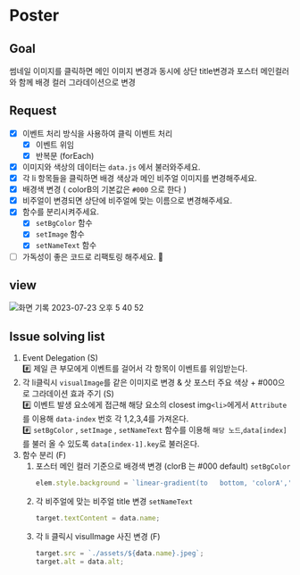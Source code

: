 # Poster

## Goal

썸네일 이미지를 클릭하면 메인 이미지 변경과 동시에 상단 title변경과 포스터 메인컬러와 함께 배경 컬러 그라데이션으로 변경

## Request

- [x] 이벤트 처리 방식을 사용하여 클릭 이벤트 처리<br>
  - [x] 이벤트 위임
  - [x] 반복문 (forEach) 
- [x] 이미지와 색상의 데이터는 `data.js` 에서 불러와주세요. <br> 
- [x] 각 li 항목들을 클릭하면 배경 색상과 메인 비주얼 이미지를 변경해주세요.<br>
- [x] 배경색 변경 ( colorB의 기본값은 `#000` 으로 한다 )<br>
- [x] 비주얼이 변경되면 상단에 비주얼에 맞는 이름으로 변경해주세요.<br>
- [x] 함수를 분리시켜주세요.
  - [x]  `setBgColor` 함수
  - [x]  `setImage` 함수
  - [x]  `setNameText` 함수<br>
- [ ] 가독성이 좋은 코드로 리팩토링 해주세요. :hammer:
    
## view

![화면 기록 2023-07-23 오후 5 40 52](https://github.com/MyoungHwaShin/js-homework/assets/73214037/408b1350-ad6b-4738-82f8-3e8991a2f831)

## Issue solving list

1. Event Delegation (S)<br>
   :hash: 제일 큰 부모에게 이벤트를 걸어서 각 항목이 이벤트를 위임받는다. 
2. 각 li클릭시 `visualImage`를 같은 이미지로 변경 & 삿 포스터 주요 색상 + #000으로 그라데이션 효과 주기 (S)<br>
   :hash: 이벤트 발생 요소에게 접근해 해당 요소의 closest img`<li>`에게서 `Attribute`를 이용해 `data-index` 번호 각 1,2,3,4를 가져온다.<br>
   :hash:  `setBgColor` , `setImage` , `setNameText` 함수를 이용해 `해당 노드`,`data[index]`를 불러 올 수 있도록 `data[index-1].key`로 불러온다.
3. 함수 분리 (F)<br>
   1. 포스터 메인 컬러 기준으로 배경색 변경 (clorB 는 #000 default) `setBgColor`
      ```jsx
      elem.style.background = `linear-gradient(to   bottom, 'colorA','colorB')`;
      ``` 
   2. 각 비주얼에 맞는 비주얼 title 변경 `setNameText`
      ```jsx
      target.textContent = data.name;
      ```
   3. 각 li 클릭시 visulImage 사진 변경 (F)
      ```jsx
      target.src = `./assets/${data.name}.jpeg`;
      target.alt = data.alt;
      ```
